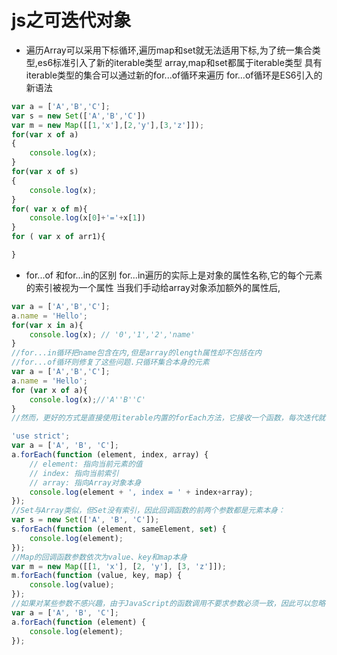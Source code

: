 # js之可迭代对象
* 遍历Array可以采用下标循环,遍历map和set就无法适用下标,为了统一集合类型,es6标准引入了新的iterable类型
array,map和set都属于iterable类型
具有iterable类型的集合可以通过新的for...of循环来遍历
for...of循环是ES6引入的新语法
```js
var a = ['A','B','C'];
var s = new Set(['A','B','C'])
var m = new Map([[1,'x'],[2,'y'],[3,'z']]);
for(var x of a)
{ 
    console.log(x);
}
for(var x of s)
{
    console.log(x);
}
for( var x of m){
    console.log(x[0]+'='+x[1])
}
for ( var x of arr1){

}
```
* for...of 和for...in的区别
for...in遍历的实际上是对象的属性名称,它的每个元素的索引被视为一个属性
当我们手动给array对象添加额外的属性后,
```js
var a = ['A','B','C'];
a.name = 'Hello';
for(var x in a){
    console.log(x); // '0','1','2','name'
}
//for...in循环把name包含在内,但是array的length属性却不包括在内
//for...of循环则修复了这些问题.只循环集合本身的元素
var a = ['A','B','C'];
a.name = 'Hello';
for (var x of a){
    console.log(x);//'A''B''C'
}
//然而，更好的方式是直接使用iterable内置的forEach方法，它接收一个函数，每次迭代就自动回调该函数。以Array为例：

'use strict';
var a = ['A', 'B', 'C'];
a.forEach(function (element, index, array) {
    // element: 指向当前元素的值
    // index: 指向当前索引
    // array: 指向Array对象本身
    console.log(element + ', index = ' + index+array);
});
//Set与Array类似，但Set没有索引，因此回调函数的前两个参数都是元素本身：
var s = new Set(['A', 'B', 'C']);
s.forEach(function (element, sameElement, set) {
    console.log(element);
});
//Map的回调函数参数依次为value、key和map本身
var m = new Map([[1, 'x'], [2, 'y'], [3, 'z']]);
m.forEach(function (value, key, map) {
    console.log(value);
});
//如果对某些参数不感兴趣，由于JavaScript的函数调用不要求参数必须一致，因此可以忽略它们。例如，只需要获得Array的element：
var a = ['A', 'B', 'C'];
a.forEach(function (element) {
    console.log(element);
});
```